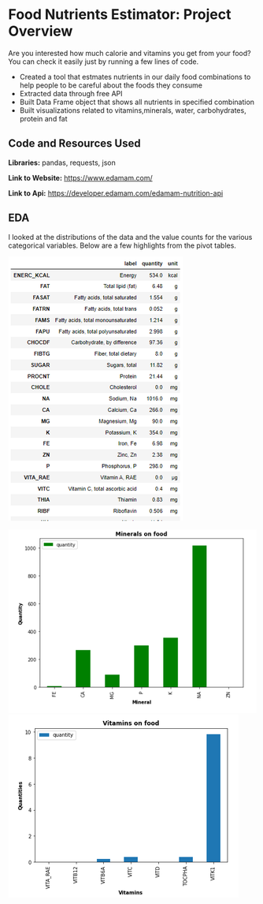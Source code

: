 # Food Nutrients Estimator: Project Overview
Are you interested how much calorie and vitamins you get from your food? You can check it easily just by running a few lines of code.
* Created a tool that estmates nutrients in our daily food combinations to help people to be careful about the foods they consume
* Extracted data through free API
* Built Data Frame object that shows all nutrients in specified combination
* Built visualizations related to vitamins,minerals, water, carbohydrates, protein and fat


## Code and Resources Used 
**Libraries:** pandas, requests, json

**Link to Website:** https://www.edamam.com/

**Link to Api:** https://developer.edamam.com/edamam-nutrition-api

## EDA
I looked at the distributions of the data and the value counts for the various categorical variables. Below are a few highlights from the pivot tables. 

![alt text](https://github.com/JafarzadeAysel/nutrients_in_our_food/blob/5baca2a5fd0708f6e8a2e68715c4de758dcd835e/nutrients_table.PNG "Nutrients on specified combination")

![alt text](https://github.com/JafarzadeAysel/nutrients_in_our_food/blob/65d178d20e1c33796253705aae1c28000e947659/minerals_in_food.PNG "Minerals on specified combination")
![alt text](https://github.com/JafarzadeAysel/nutrients_in_our_food/blob/59e2553a1e22025f8fb0d74e27c0daea78c96355/vitamins_on_food.PNG "Vitamins on specified combination")
